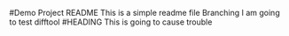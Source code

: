 #Demo Project README
This is a simple readme file
Branching
I am going to test difftool
#HEADING
This is going to cause trouble
